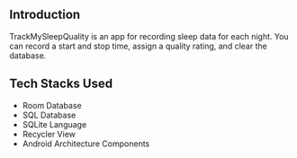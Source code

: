 
Introduction
------------

TrackMySleepQuality is an app for recording sleep data for each night. 
You can record a start and stop time, assign a quality rating, and clear the database. 

Tech Stacks Used
----------------
* Room Database
* SQL Database 
* SQLite Language
* Recycler View
* Android Architecture Components



